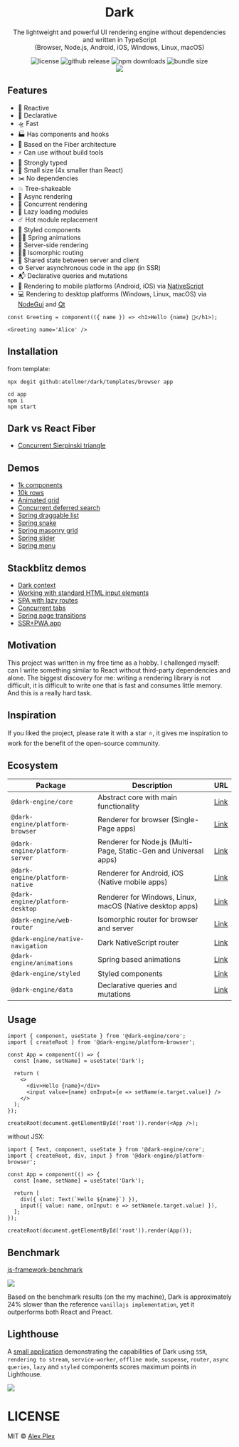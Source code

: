 <div align="center">
<h1>Dark</h1>

The lightweight and powerful UI rendering engine without dependencies and written in TypeScript <br> (Browser, Node.js, Android, iOS, Windows, Linux, macOS)

<img alt="license" src="https://img.shields.io/github/license/atellmer/dark?style=flat&colorA=000063&colorB=673ab7">
<img alt="github release" src="https://img.shields.io/github/release/atellmer/dark.svg?style=flat&colorA=000063&colorB=673ab7">
<img alt="npm downloads" src="https://img.shields.io/npm/dt/%40dark-engine%2Fcore.svg?style=flat&colorA=000063&colorB=673ab7">
<img alt="bundle size" src="https://img.shields.io/bundlejs/size/%40dark-engine%2Fcore?label=size%20(gzip)&style=flat&colorA=000063&colorB=673ab7">
</div>

<div align="center"> 
  <img src="./assets/cover.jpg">
</div>

## Features
- 🌟 Reactive
- 🎉 Declarative
- 🛸 Fast
- 🏭 Has components and hooks
- 🧶 Based on the Fiber architecture
- ⚡️ Сan use without build tools
- 🦾 Strongly typed
- 🦄 Small size (4x smaller than React)
- ✂️ No dependencies
- 💥 Tree-shakeable
- 🔄 Async rendering
- 🔀 Concurrent rendering
- 🥱 Lazy loading modules
- ☄️ Hot module replacement
- 💅 Styled components
- 💃🏼 Spring animations
- 💽 Server-side rendering
- 🏄‍♂️ Isomorphic routing
- 💾 Shared state between server and client
- ⚙️ Server asynchronous code in the app (in SSR)
- 📬 Declarative queries and mutations
- 📲 Rendering to mobile platforms (Android, iOS) via <a href="https://nativescript.org/" target="_blank">NativeScript</a>
- 💻 Rendering to desktop platforms (Windows, Linux, macOS) via <a href="https://docs.nodegui.org/" target="_blank">NodeGui</a> and <a href="https://www.qt.io/" target="_blank">Qt</a>

```tsx
const Greeting = component(({ name }) => <h1>Hello {name} 🥰</h1>);

<Greeting name='Alice' />
```

## Installation

from template:
```
npx degit github:atellmer/dark/templates/browser app
```

```
cd app
npm i
npm start
```

## Dark vs React Fiber

- [Concurrent Sierpinski triangle](https://atellmer.github.io/dark/next/sierpinski-triangle/)

## Demos

- [1k components](https://atellmer.github.io/dark/next/1k-components/)
- [10k rows](https://atellmer.github.io/dark/next/10k-rows/)
- [Animated grid](https://atellmer.github.io/dark/next/animated-grid/)
- [Concurrent deferred search](https://atellmer.github.io/dark/next/deferred-search/)
- [Spring draggable list](https://atellmer.github.io/dark/next/spring-draggable-list/)
- [Spring snake](https://atellmer.github.io/dark/next/spring-snake/)
- [Spring masonry grid](https://atellmer.github.io/dark/next/spring-masonry-grid/)
- [Spring slider](https://atellmer.github.io/dark/next/spring-slider/)
- [Spring menu](https://atellmer.github.io/dark/next/spring-menu/)

## Stackblitz demos

- [Dark context](https://stackblitz.com/edit/darkapp-ccz57rk-z41sup?file=index.tsx)
- [Working with standard HTML input elements](https://stackblitz.com/edit/darkapp-ccz57rk-wqitdr?file=index.tsx)
- [SPA with lazy routes](https://stackblitz.com/edit/darkapp-ccz57rk-hu65rp?file=index.tsx)
- [Concurrent tabs](https://stackblitz.com/edit/darkapp-ccz57rk-g8ppbn?file=index.tsx)
- [Spring page transitions](https://stackblitz.com/edit/darkapp-ccz57rk-ccf2wq?file=page-transition.tsx)
- [SSR+PWA app](https://stackblitz.com/edit/darkapp-ccz57rk-wrfqdk?file=backend%2Fapp.ts,frontend%2Fcomponents%2Fapp.tsx)

## Motivation

This project was written in my free time as a hobby. I challenged myself: can I write something similar to React without third-party dependencies and alone. The biggest discovery for me: writing a rendering library is not difficult, it is difficult to write one that is fast and consumes little memory. And this is a really hard task.

## Inspiration

If you liked the project, please rate it with a star ⭐, it gives me inspiration to work for the benefit of the open-source community.

## Ecosystem

| Package                          | Description                                                      | URL                                                                            |
|----------------------------------|------------------------------------------------------------------|--------------------------------------------------------------------------------|
| `@dark-engine/core`              | Abstract core with main functionality                            | [Link](https://github.com/atellmer/dark/tree/master/packages/core)             |
| `@dark-engine/platform-browser`  | Renderer for browser (Single-Page apps)                          | [Link](https://github.com/atellmer/dark/tree/master/packages/platform-browser) |
| `@dark-engine/platform-server`   | Renderer for Node.js (Multi-Page, Static-Gen and Universal apps) | [Link](https://github.com/atellmer/dark/tree/master/packages/platform-server)  |
| `@dark-engine/platform-native`   | Renderer for Android, iOS (Native mobile apps)                   | [Link](https://github.com/atellmer/dark/tree/master/packages/platform-native)  |
| `@dark-engine/platform-desktop`  | Renderer for Windows, Linux, macOS (Native desktop apps)         | [Link](https://github.com/atellmer/dark/tree/master/packages/platform-desktop) |
| `@dark-engine/web-router`        | Isomorphic router for browser and server                         | [Link](https://github.com/atellmer/dark/tree/master/packages/web-router)       |
| `@dark-engine/native-navigation` | Dark NativeScript router                                         | [Link](https://github.com/atellmer/dark/tree/master/packages/native-navigation)|
| `@dark-engine/animations`        | Spring based animations                                          | [Link](https://github.com/atellmer/dark/tree/master/packages/animations)       |
| `@dark-engine/styled`            | Styled components                                                | [Link](https://github.com/atellmer/dark/tree/master/packages/styled)           |
| `@dark-engine/data`              | Declarative queries and mutations                                | [Link](https://github.com/atellmer/dark/tree/master/packages/data)             |

## Usage

```tsx
import { component, useState } from '@dark-engine/core';
import { createRoot } from '@dark-engine/platform-browser';

const App = component(() => {
  const [name, setName] = useState('Dark');

  return (
    <>
      <div>Hello {name}</div>
      <input value={name} onInput={e => setName(e.target.value)} />
    </>
  );
});

createRoot(document.getElementById('root')).render(<App />);
```

without JSX:

```tsx
import { Text, component, useState } from '@dark-engine/core';
import { createRoot, div, input } from '@dark-engine/platform-browser';

const App = component(() => {
  const [name, setName] = useState('Dark');

  return [
    div({ slot: Text(`Hello ${name}`) }),
    input({ value: name, onInput: e => setName(e.target.value) }),
  ];
});

createRoot(document.getElementById('root')).render(App());
```

## Benchmark

[js-framework-benchmark](https://krausest.github.io/js-framework-benchmark/2024/table_chrome_123.0.6312.59.html)

<img src="./assets/bench.png">

Based on the benchmark results (on the my machine), Dark is approximately 24% slower than the reference `vanillajs implementation`, yet it outperforms both React and Preact.

## Lighthouse

A [small application](https://github.com/atellmer/dark/tree/master/examples/server-side-rendering/) demonstrating the capabilities of Dark using `SSR`, `rendering to stream`, `service-worker`, `offline mode`, `suspense`, `router`, `async queries`, `lazy` and `styled` components scores maximum points in Lighthouse.

<img src="./assets/lighthouse.png">


# LICENSE

MIT © [Alex Plex](https://github.com/atellmer)
